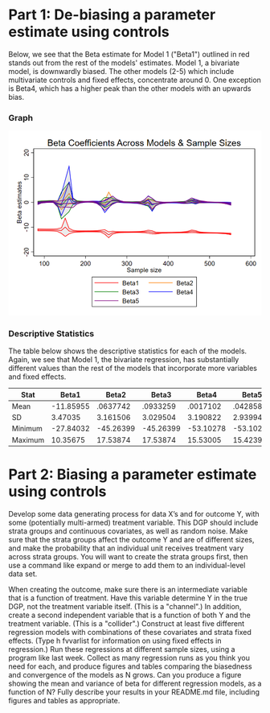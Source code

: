 # Part 1: De-biasing a parameter estimate using controls

Below, we see that the Beta estimate for Model 1 ("Beta1") outlined in red stands out from the rest of the models' estimates. Model 1, a bivariate model, is downwardly biased. The other models (2-5) which include multivariate controls and fixed effects, concentrate around 0. One exception is Beta4, which has a higher peak than the other models with an upwards bias.

### Graph
![Graph](https://github.com/gui2de/ppol768-spring23/blob/6d75b8b9b691baaf20b5d94604c468fa89cbb93c/Individual%20Assignments/Hill%20Hannah/week09/outputs/use_wk9_q1.png)


### Descriptive Statistics

The table below shows the descriptive statistics for each of the models. Again, we see that Model 1, the bivariate regression, has substantially different values than the rest of the models that incorporate more variables and fixed effects. 

| Stat | Beta1 | Beta2 | Beta3 | Beta4 | Beta5|
| --- | ----- | ------ | ----- | ------ | ---- |
| Mean | -11.85955 | .0637742 | .0933259 | .0017102 | .0428582 |
| SD | 3.47035 | 3.161506 | 3.029504 | 3.190822 | 2.93994 |
| Minimum |  -27.84032 | -45.26399 | -45.26399 | -53.10278 | -53.10278 |
| Maximum | 10.35675 | 17.53874 | 17.53874 | 15.53005 | 15.42391 |

# Part 2: Biasing a parameter estimate using controls
Develop some data generating process for data X’s and for outcome Y, with some (potentially multi-armed) treatment variable.
This DGP should include strata groups and continuous covariates, as well as random noise. Make sure that the strata groups affect the outcome Y and are of different sizes, and make the probability that an individual unit receives treatment vary across strata groups. You will want to create the strata groups first, then use a command like expand or merge to add them to an individual-level data set.


When creating the outcome, make sure there is an intermediate variable that is a function of treatment. Have this variable determine Y in the true DGP, not the treatment variable itself. (This is a "channel".)
In addition, create a second independent variable that is a function of both Y and the treatment variable. (This is a "collider".)
Construct at least five different regression models with combinations of these covariates and strata fixed effects. (Type h fvvarlist for information on using fixed effects in regression.) Run these regressions at different sample sizes, using a program like last week. Collect as many regression runs as you think you need for each, and produce figures and tables comparing the biasedness and convergence of the models as N grows. Can you produce a figure showing the mean and variance of beta for different regression models, as a function of N?
Fully describe your results in your README.md file, including figures and tables as appropriate.
